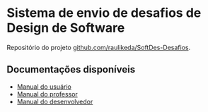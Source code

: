 # Sistema de envio de desafios de Design de Software

Repositório do projeto [github.com/raulikeda/SoftDes-Desafios](https://github.com/raulikeda/SoftDes-Desafios).

## Documentações disponíveis

* [Manual do usuário](user.md)
* [Manual do professor](professor.md)
* [Manual do desenvolvedor](dev.md)
